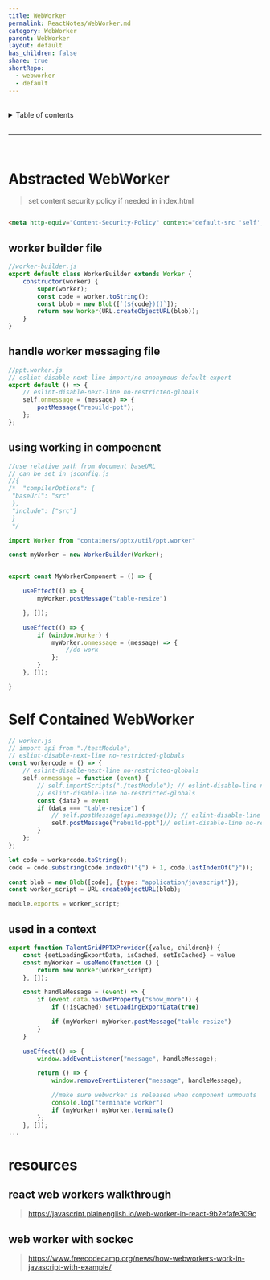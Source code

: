```yaml
---
title: WebWorker
permalink: ReactNotes/WebWorker.md
category: WebWorker
parent: WebWorker
layout: default
has_children: false
share: true
shortRepo:
  - webworker
  - default          
---
```


<br/>          

<details markdown="block">                
<summary>                
Table of contents                
</summary>                
{: .text-delta }                
1. TOC                
{:toc}                
</details>                

<br/>                

***                

<br/>

# Abstracted WebWorker

> set content security policy if needed in index.html

```html

<meta http-equiv="Content-Security-Policy" content="default-src 'self'; worker-src 'self' blob:;/>
```

## worker builder file

```javascript
//worker-builder.js
export default class WorkerBuilder extends Worker {
    constructor(worker) {
        super(worker);
        const code = worker.toString();
        const blob = new Blob([`(${code})()`]);
        return new Worker(URL.createObjectURL(blob));
    }
}
```

## handle worker messaging file

```javascript
//ppt.worker.js
// eslint-disable-next-line import/no-anonymous-default-export
export default () => {
    // eslint-disable-next-line no-restricted-globals
    self.onmessage = (message) => {
        postMessage("rebuild-ppt");
    };
};
```

## using working in compoenent

```javascript
//use relative path from document baseURL
// can be set in jsconfig.js
//{
/*  "compilerOptions": {
 "baseUrl": "src"
 },
 "include": ["src"]
 }
 */

import Worker from "containers/pptx/util/ppt.worker"

const myWorker = new WorkerBuilder(Worker);


export const MyWorkerComponent = () => {

    useEffect(() => {
        myWorker.postMessage("table-resize")

    }, []);

    useEffect(() => {
        if (window.Worker) {
            myWorker.onmessage = (message) => {
                //do work
            };
        }
    }, []);

}
```

# Self Contained WebWorker

```javascript
// worker.js
// import api from "./testModule";
// eslint-disable-next-line no-restricted-globals
const workercode = () => {
    // eslint-disable-next-line no-restricted-globals
    self.onmessage = function (event) {
        // self.importScripts("./testModule"); // eslint-disable-line no-restricted-globals
        // eslint-disable-line no-restricted-globals
        const {data} = event
        if (data === "table-resize") {
            // self.postMessage(api.message()); // eslint-disable-line no-restricted-globals
            self.postMessage("rebuild-ppt")// eslint-disable-line no-restricted-globals
        }
    };
};

let code = workercode.toString();
code = code.substring(code.indexOf("{") + 1, code.lastIndexOf("}"));

const blob = new Blob([code], {type: "application/javascript"});
const worker_script = URL.createObjectURL(blob);

module.exports = worker_script;

```

## used in a context

```javascript
export function TalentGridPPTXProvider({value, children}) {
    const {setLoadingExportData, isCached, setIsCached} = value
    const myWorker = useMemo(function () {
        return new Worker(worker_script)
    }, []);

    const handleMessage = (event) => {
        if (event.data.hasOwnProperty("show_more")) {
            if (!isCached) setLoadingExportData(true)

            if (myWorker) myWorker.postMessage("table-resize")
        }
    }

    useEffect(() => {
        window.addEventListener("message", handleMessage);

        return () => {
            window.removeEventListener("message", handleMessage);

            //make sure webworker is released when component unmounts
            console.log("terminate worker")
            if (myWorker) myWorker.terminate()
        };
    }, []);
...
```

# resources

## react web workers walkthrough

> https://javascript.plainenglish.io/web-worker-in-react-9b2efafe309c

## web worker with sockec

> https://www.freecodecamp.org/news/how-webworkers-work-in-javascript-with-example/